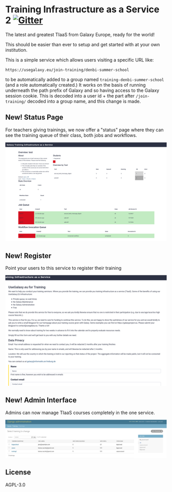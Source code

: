# Training Infrastructure as a Service 2 [![Gitter](https://badges.gitter.im/galaxyproject/training-material.svg)](https://gitter.im/galaxyproject/tiaas?utm_source=badge&utm_medium=badge&utm_campaign=pr-badge&utm_content=badge)

The latest and greatest TIaaS from Galaxy Europe, ready for the world!

This should be easier than ever to setup and get started with at your own institution.

This is a simple service which allows users visiting a specific URL like:

```
https://usegalaxy.eu/join-training/denbi-summer-school
```

to be automatically added to a group named `training-denbi-summer-school` (and
a role automatically created.) It works on the basis of running underneath the
path prefix of Galaxy and so having access to the Galaxy session cookie. This
is decoded into a user id + the part after `/join-training/` decoded into a
group name, and this change is made.

## New! Status Page

For teachers giving trainings, we now offer a "status" page where they can see
the training queue of their class, both jobs and workflows.

![](images/queue.png)

## New! Register

Point your users to this service to register their training

![](images/register.png)

## New! Admin Interface

Admins can now manage TIaaS courses completely in the one service.

![](images/admin.png)

## License

AGPL-3.0
